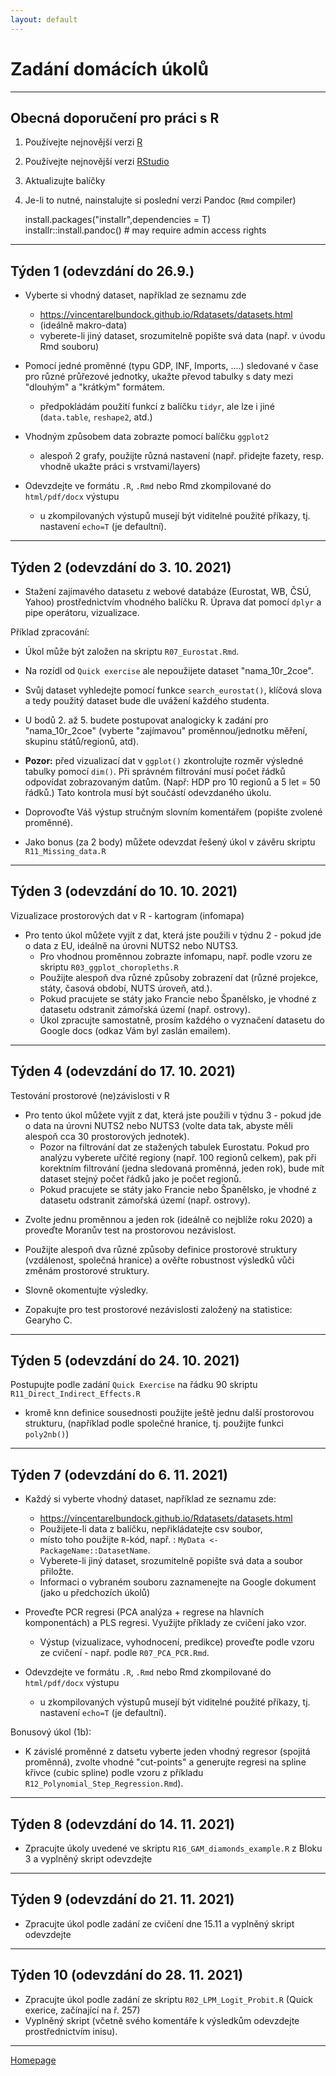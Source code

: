 ```yaml
---
layout: default
---
```

# Zadání domácích úkolů

--- 


## Obecná doporučení pro práci s R

1. Používejte nejnovější verzi [R](https://www.r-project.org/)
2. Používejte nejnovější verzi [RStudio](https://rstudio.com/products/rstudio/)
3. Aktualizujte balíčky
4. Je-li to nutné, nainstalujte si poslední verzi Pandoc (`Rmd` compiler)
  
      install.packages("installr",dependencies = T)  
      installr::install.pandoc() # may require admin access rights  
     

---


## Týden 1 (odevzdání do 26.9.)

*  Vyberte si vhodný dataset, například ze seznamu zde  
    + https://vincentarelbundock.github.io/Rdatasets/datasets.html 
    + (ideálně makro-data)
    + vyberete-li jiný dataset, srozumitelně popište svá data (např. v úvodu Rmd souboru)
    
* Pomocí jedné proměnné (typu GDP, INF, Imports, ....) sledované v čase pro různé průřezové jednotky, ukažte převod tabulky s daty mezi "dlouhým" a "krátkým" formátem.
    + předpokládám použití funkcí z balíčku `tidyr`, ale lze i jiné (`data.table`, `reshape2`, atd.)  

* Vhodným způsobem data zobrazte pomocí balíčku `ggplot2`  
    + alespoň 2 grafy, použijte různá nastavení (např. přidejte fazety, resp. vhodně ukažte práci s vrstvami/layers)
    
* Odevzdejte ve formátu `.R`, `.Rmd` nebo Rmd zkompilované do `html/pdf/docx` výstupu   
    + u zkompilovaných výstupů musejí být viditelné použité příkazy, tj. nastavení `echo=T` (je defaultní).

---

## Týden 2 (odevzdání do 3. 10. 2021)

* Stažení zajímavého datasetu z webové databáze (Eurostat, WB, ČSÚ, Yahoo) prostřednictvím vhodného balíčku R. Úprava dat pomocí `dplyr` a pipe operátoru, vizualizace.

Příklad zpracování:  

* Úkol může být založen na  skriptu `R07_Eurostat.Rmd`.  
* Na rozídl od `Quick exercise` ale nepoužijete dataset "nama_10r_2coe".   
* Svůj dataset vyhledejte pomocí funkce `search_eurostat()`, klíčová slova a tedy použitý dataset bude dle uvážení každého studenta.   
* U bodů 2. až 5. budete postupovat analogicky k zadání pro "nama_10r_2coe" (vyberte "zajímavou" proměnnou/jednotku měření, skupinu států/regionů, atd).  
* **Pozor:** před vizualizací dat v `ggplot()` zkontrolujte rozměr výsledné tabulky pomocí `dim()`. Při správném filtrování musí počet řádků odpovídat zobrazovaným datům. (Např: HDP pro 10 regionů a 5 let = 50 řádků.) Tato kontrola musí být součástí odevzdaného úkolu.  
* Doprovoďte Váš výstup stručným slovním komentářem (popište zvolené proměnné).

* Jako bonus (za 2 body) můžete odevzdat řešený úkol v závěru skriptu `R11_Missing_data.R`

--- 

## Týden 3 (odevzdání do 10. 10. 2021)

Vizualizace prostorových dat v R - kartogram (infomapa)

* Pro tento úkol můžete vyjít z dat, která jste použili v týdnu 2  - pokud jde o data z EU, ideálně na úrovni NUTS2 nebo NUTS3. 
    + Pro vhodnou proměnnou zobrazte infomapu, např. podle vzoru ze skriptu `R03_ggplot_choropleths.R`  
    + Použijte alespoň dva různé způsoby zobrazení dat (různé projekce, státy, časová období, NUTS úroveň, atd.).  
    + Pokud pracujete se státy jako Francie nebo Španělsko, je vhodné z datasetu odstranit zámořská území (např. ostrovy). 
    + Úkol zpracujte samostatně, prosím každého o vyznačení datasetu do Google docs (odkaz Vám byl zaslán emailem).


---

## Týden 4 (odevzdání do 17. 10. 2021)

Testování prostorové (ne)závislosti v R 

* Pro tento úkol můžete vyjít z dat, která jste použili v týdnu 3  - pokud jde o data na úrovni NUTS2 nebo NUTS3 (volte data tak, abyste měli alespoň cca 30 prostorových jednotek). 
    + Pozor na filtrování dat ze stažených tabulek Eurostatu. Pokud pro analýzu vyberete uřčité regiony (např. 100 regionů celkem), pak při korektním filtrování (jedna sledovaná proměnná, jeden rok), bude mít dataset stejný počet řádků jako je počet regionů.  
    + Pokud pracujete se státy jako Francie nebo Španělsko, je vhodné z datasetu odstranit zámořská území (např. ostrovy). 
    
+ Zvolte jednu proměnnou a jeden rok (ideálně co nejblíže roku 2020) a proveďte Moranův test na prostorovou nezávislost.  

+ Použijte alespoň dva různé způsoby definice prostorové struktury (vzdálenost, společná hranice) a ověřte robustnost výsledků vůči změnám prostorové struktury.  

+ Slovně okomentujte výsledky.

+ Zopakujte pro test prostorové nezávislosti založený na statistice: Gearyho C.  

---

## Týden 5 (odevzdání do 24. 10. 2021)

Postupujte podle zadání `Quick Exercise` na řádku 90 skriptu `R11_Direct_Indirect_Effects.R`
    
+ kromě knn definice sousednosti použijte ještě jednu další prostorovou strukturu, (například podle společné hranice, tj. použijte funkci `poly2nb()`)  

---

## Týden 7 (odevzdání do 6. 11. 2021)

*  Každý si vyberte vhodný dataset, například ze seznamu zde:  
    + https://vincentarelbundock.github.io/Rdatasets/datasets.html
    + Použijete-li data z balíčku, nepřikládatejte csv soubor,
    + místo toho použijte `R`-kód, např. : `MyData <- PackageName::DatasetName`.
    + Vyberete-li jiný dataset, srozumitelně popište svá data a soubor přiložte.
    + Informaci o vybraném souboru zaznamenejte na Google dokument (jako u předchozích úkolů)  

* Proveďte PCR regresi (PCA analýza + regrese na hlavních komponentách) a PLS regresi. Využijte příklady ze cvičení jako vzor.  
    * Výstup (vizualizace, vyhodnocení, predikce) proveďte podle vzoru ze cvičení - např. podle `R07_PCA_PCR.Rmd`.  

* Odevzdejte ve formátu `.R`, `.Rmd` nebo Rmd zkompilované do `html/pdf/docx` výstupu   
    + u zkompilovaných výstupů musejí být viditelné použité příkazy, tj. nastavení `echo=T` (je defaultní).  

Bonusový úkol (1b):
* K závislé proměnné z datsetu vyberte jeden vhodný regresor (spojitá proměnná), zvolte vhodné "cut-points" a generujte regresi na spline křivce (cubic spline) podle vzoru z příkladu `R12_Polynomial_Step_Regression.Rmd`).

---

## Týden 8 (odevzdání do 14. 11. 2021)

*  Zpracujte úkoly uvedené ve skriptu `R16_GAM_diamonds_example.R` z Bloku 3 a vyplněný skript odevzdejte

---

## Týden 9 (odevzdání do 21. 11. 2021)

*  Zpracujte úkol podle zadání ze cvičení dne 15.11 a vyplněný skript odevzdejte  

---

## Týden 10 (odevzdání do 28. 11. 2021)

*  Zpracujte úkol podle zadání ze skriptu `R02_LPM_Logit_Probit.R` (Quick exerice, začínající na ř. 257)  
*  Vyplněný skript (včetně svého komentáře k výsledkům odevzdejte prostřednictvím inisu).

--- 


[Homepage](https://formanektomas.github.io/4EK417/)
